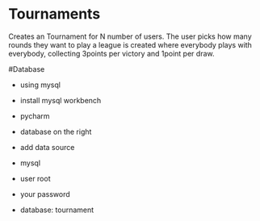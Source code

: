# Tournaments
Creates an Tournament for N number of users. The user picks how many rounds they want to play a league is created where everybody plays with everybody, collecting 3points per victory and 1point per draw. 

 #Database
- using mysql
- install mysql workbench
  
- pycharm
- database on the right
- add data source
- mysql
- user root
- your password
- database: tournament

